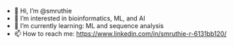 - 👋 Hi, I’m @smruthie
- 👀 I’m interested in bioinformatics, ML, and AI
- 🌱 I’m currently learning: ML and sequence analysis
- 📫 How to reach me: https://www.linkedin.com/in/smruthie-r-6131bb120/

<!---
smruthie/smruthie is a ✨ special ✨ repository because its `README.md` (this file) appears on your GitHub profile.
You can click the Preview link to take a look at your changes.
--->
